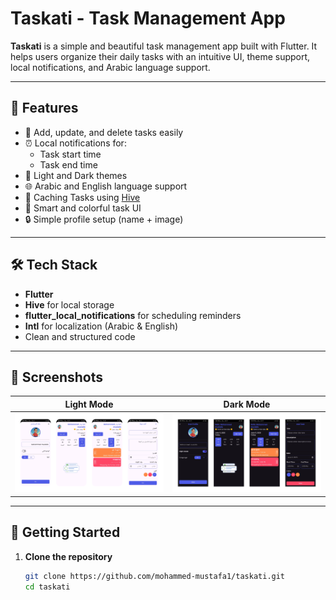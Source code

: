 #  Taskati - Task Management App

**Taskati** is a simple and beautiful task management app built with Flutter. It helps users organize their daily tasks with an intuitive UI, theme support, local notifications, and Arabic language support.


---

## 🚀 Features

- 📅 Add, update, and delete tasks easily
- ⏰ Local notifications for:
  - Task start time
  - Task end time
- 🌙 Light and Dark themes 
- 🌐 Arabic and English language support
- 💾 Caching Tasks using [Hive](https://pub.dev/packages/hive)
- 🧠 Smart and colorful task UI
- 🔒 Simple profile setup (name + image)

---

## 🛠️ Tech Stack

- **Flutter**
- **Hive** for local storage
- **flutter_local_notifications** for scheduling reminders
- **Intl** for localization (Arabic & English)
- Clean and structured code 

---

## 📸 Screenshots

| Light Mode | Dark Mode |
|------------|-----------|
| ![Light](./screenshots/light.jpg) | ![Dark](./screenshots/dark.jpg) |

---

## 🧪 Getting Started

1. **Clone the repository**
   ```bash
   git clone https://github.com/mohammed-mustafa1/taskati.git
   cd taskati
